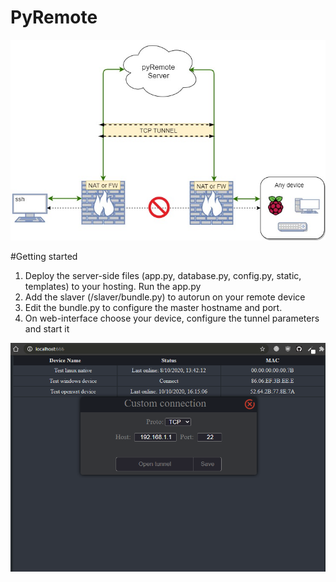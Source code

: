 # PyRemote
![Screanshot](https://github.com/pavelpasha/pyRemote/blob/master/scheme.jpg?raw=true)

#Getting started
1) Deploy the server-side files (app.py, database.py, config.py, static, templates) to your hosting. Run the app.py
2) Add the slaver (/slaver/bundle.py) to autorun on your remote device
3) Edit the bundle.py to configure the master hostname and port. 
4) On web-interface choose your device, configure the tunnel parameters and start it

![Screanshot](https://github.com/pavelpasha/pyRemote/blob/master/screenshot.png?raw=true)
